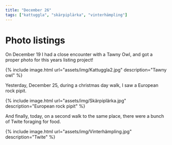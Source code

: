 ```yaml
---
title: "December 26"
tags: ["kattuggla", "skärpiplärka", "vinterhämpling"]
---
```

# Photo listings
On December 19 I had a close encounter with a Tawny Owl, and got a proper photo
for this years listing project!

{% include image.html url="assets/img/Kattuggla2.jpg" description="Tawny owl" %}

Yesterday, December 25, during a christmas day walk, I saw a European rock
pipit.

{% include image.html url="assets/img/Skärpiplärka.jpg" description="European rock pipit" %}

And finally, today, on a second walk to the same place, there were a bunch of
Twite foraging for food.

{% include image.html url="assets/img/Vinterhämpling.jpg" description="Twite" %}
